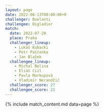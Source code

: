```yaml
---
layout: page
date: 2022-06-13T00:00:00+0
challenger: Duelanti
challengee: Digladior
match:
  date: 2022-07-20
  place: Praha
  challenger_lineup:
    - Lukáš Kubacki
    - Petr Paščenko
    - Jan Blažek
  challengee_lineup:
    - Michal Belina
    - Eliáš Cizl
    - Pavla Markupová
    - Vladimír Nerandžič
  challenger_score: 27
  challengee_score: 21
---
```


{% include match_content.md data=page %}
